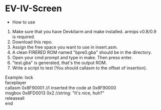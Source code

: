 # EV-IV-Screen

* How to use
1. Make sure that you have Devkitarm and make installed. armips v0.8/0.9 is required.     
2. Download this repo.   
3. Assign the free space you want to use in insert.asm.   
4. A clean FIRERED ROM named "bpre0.gba" should be in the directory.   
5. Open your cmd prompt and type in make. Then press enter.   
6. "test.gba" is generated, that's the output ROM.   
7. Write a script to test (You should callasm to the offset of insertion).   

Example:
lock  
faceplayer  
callasm 0x8F90001  //I inserted the code at 0x8F90000  
msgbox 0x8FD0013 0x2 //string: "It's nice, huh?"  
releaseall  
end
